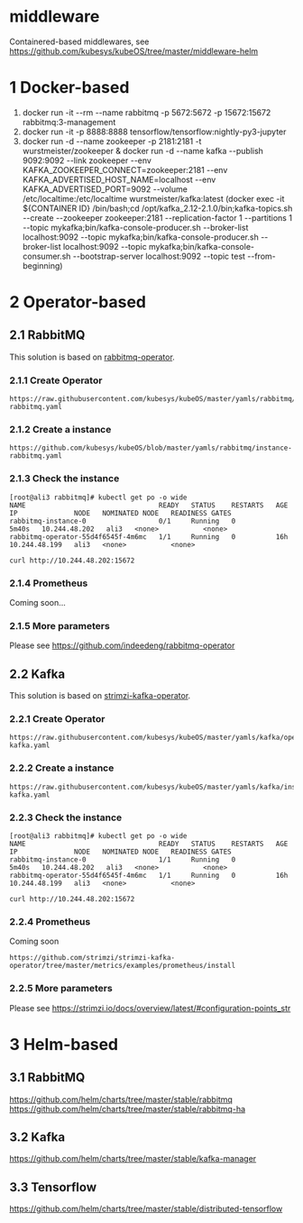 # middleware
Containered-based middlewares, see https://github.com/kubesys/kubeOS/tree/master/middleware-helm

# 1 Docker-based

1. docker run -it --rm --name rabbitmq -p 5672:5672 -p 15672:15672 rabbitmq:3-management
2. docker run -it -p 8888:8888 tensorflow/tensorflow:nightly-py3-jupyter
3. docker run -d --name zookeeper -p 2181:2181 -t wurstmeister/zookeeper  & docker run -d --name kafka --publish 9092:9092 --link zookeeper --env KAFKA_ZOOKEEPER_CONNECT=zookeeper:2181 --env KAFKA_ADVERTISED_HOST_NAME=localhost --env KAFKA_ADVERTISED_PORT=9092 --volume /etc/localtime:/etc/localtime wurstmeister/kafka:latest (docker exec -it ${CONTAINER ID} /bin/bash;cd /opt/kafka_2.12-2.1.0/bin;kafka-topics.sh --create --zookeeper zookeeper:2181 --replication-factor 1 --partitions 1 --topic mykafka;bin/kafka-console-producer.sh --broker-list localhost:9092 --topic mykafka;bin/kafka-console-producer.sh --broker-list localhost:9092 --topic mykafka;bin/kafka-console-consumer.sh --bootstrap-server localhost:9092 --topic test --from-beginning)

# 2 Operator-based

## 2.1 RabbitMQ

This solution is based on [rabbitmq-operator](https://github.com/indeedeng/rabbitmq-operator).

### 2.1.1 Create Operator

```
https://raw.githubusercontent.com/kubesys/kubeOS/master/yamls/rabbitmq/operator-rabbitmq.yaml
```

### 2.1.2 Create a instance

```
https://github.com/kubesys/kubeOS/blob/master/yamls/rabbitmq/instance-rabbitmq.yaml
```

### 2.1.3 Check the instance

```
[root@ali3 rabbitmq]# kubectl get po -o wide
NAME                                 READY   STATUS    RESTARTS   AGE     IP              NODE   NOMINATED NODE   READINESS GATES
rabbitmq-instance-0                  0/1     Running   0          5m40s   10.244.48.202   ali3   <none>           <none>
rabbitmq-operator-55d4f6545f-4m6mc   1/1     Running   0          16h     10.244.48.199   ali3   <none>           <none>
```

```
curl http://10.244.48.202:15672
```

### 2.1.4 Prometheus

Coming soon...

### 2.1.5 More parameters

Please see https://github.com/indeedeng/rabbitmq-operator


## 2.2 Kafka

This solution is based on [strimzi-kafka-operator](https://github.com/strimzi/strimzi-kafka-operator).

### 2.2.1 Create Operator

```
https://raw.githubusercontent.com/kubesys/kubeOS/master/yamls/kafka/operator-kafka.yaml
```

### 2.2.2 Create a instance

```
https://raw.githubusercontent.com/kubesys/kubeOS/master/yamls/kafka/instance-kafka.yaml
```

### 2.2.3 Check the instance

```
[root@ali3 rabbitmq]# kubectl get po -o wide
NAME                                 READY   STATUS    RESTARTS   AGE     IP              NODE   NOMINATED NODE   READINESS GATES
rabbitmq-instance-0                  1/1     Running   0          5m40s   10.244.48.202   ali3   <none>           <none>
rabbitmq-operator-55d4f6545f-4m6mc   1/1     Running   0          16h     10.244.48.199   ali3   <none>           <none>
```

```
curl http://10.244.48.202:15672
```

### 2.2.4 Prometheus

Coming soon

```
https://github.com/strimzi/strimzi-kafka-operator/tree/master/metrics/examples/prometheus/install
```

### 2.2.5 More parameters

Please see https://strimzi.io/docs/overview/latest/#configuration-points_str

# 3 Helm-based

## 3.1 RabbitMQ

https://github.com/helm/charts/tree/master/stable/rabbitmq
https://github.com/helm/charts/tree/master/stable/rabbitmq-ha

## 3.2 Kafka

https://github.com/helm/charts/tree/master/stable/kafka-manager


## 3.3 Tensorflow

https://github.com/helm/charts/tree/master/stable/distributed-tensorflow
